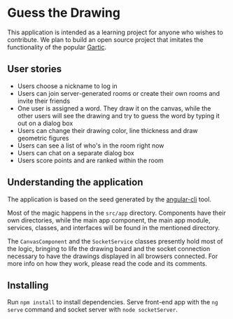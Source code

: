 # Guess the Drawing

This application is intended as a learning project for anyone who wishes to contribute. We plan to build an open source project that imitates the functionality of the popular [Gartic](www.gartic.io).

## User stories

* Users choose a nickname to log in
* Users can join server-generated rooms or create their own rooms and invite their friends
* One user is assigned a word. They draw it on the canvas, while the other users will see the drawing and try to guess the word by typing it out on a dialog box
* Users can change their drawing color, line thickness and draw geometric figures
* Users can see a list of who's in the room right now
* Users can chat on a separate dialog box  
* Users score points and are ranked within the room

## Understanding the application

The application is based on the seed generated by the [angular-cli](https://github.com/angular/angular-cli) tool.

Most of the magic happens in the `src/app` directory. Components have their own directories, while the main app component, the main app module, services, classes, and interfaces will be found in the mentioned directory.

The `CanvasComponent` and the `SocketService` classes presently hold most of the logic, bringing to life the drawing board and the socket connection necessary to have the drawings displayed in all browsers connected. For more info on how they work, please read the code and its comments.

## Installing

Run `npm install` to install dependencies. Serve front-end app with the `ng serve` command and socket server with `node socketServer`.
